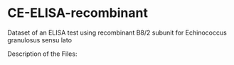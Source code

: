 # CE-ELISA-recombinant
Dataset of an ELISA test using recombinant B8/2 subunit for Echinococcus granulosus sensu lato


Description of the Files:
